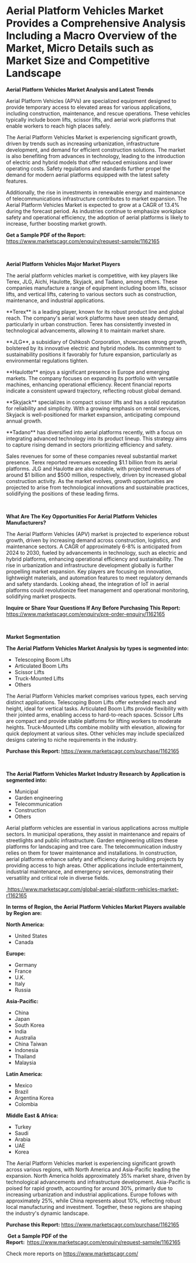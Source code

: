<p><h1>Aerial Platform Vehicles Market Provides a Comprehensive Analysis Including a Macro Overview of the Market, Micro Details such as Market Size and Competitive Landscape</h1></p><p><strong>Aerial Platform Vehicles Market Analysis and Latest Trends</strong></p>
<p><p>Aerial Platform Vehicles (APVs) are specialized equipment designed to provide temporary access to elevated areas for various applications, including construction, maintenance, and rescue operations. These vehicles typically include boom lifts, scissor lifts, and aerial work platforms that enable workers to reach high places safely. </p><p>The Aerial Platform Vehicles Market is experiencing significant growth, driven by trends such as increasing urbanization, infrastructure development, and demand for efficient construction solutions. The market is also benefiting from advances in technology, leading to the introduction of electric and hybrid models that offer reduced emissions and lower operating costs. Safety regulations and standards further propel the demand for modern aerial platforms equipped with the latest safety features.</p><p>Additionally, the rise in investments in renewable energy and maintenance of telecommunications infrastructure contributes to market expansion. The Aerial Platform Vehicles Market is expected to grow at a CAGR of 13.4% during the forecast period. As industries continue to emphasize workplace safety and operational efficiency, the adoption of aerial platforms is likely to increase, further boosting market growth.</p></p>
<p><strong>Get a Sample PDF of the Report:&nbsp;</strong> <a href="https://www.marketscagr.com/enquiry/request-sample/1162165?utm_campaign=2482&utm_medium=2&utm_source=Github&utm_content=ia&utm_term=24032025&utm_id=aerial-platform-vehicles">https://www.marketscagr.com/enquiry/request-sample/1162165</a></p>
<p>&nbsp;</p>
<p><strong>Aerial Platform Vehicles Major Market Players</strong></p>
<p><p>The aerial platform vehicles market is competitive, with key players like Terex, JLG, Aichi, Haulotte, Skyjack, and Tadano, among others. These companies manufacture a range of equipment including boom lifts, scissor lifts, and vertical lifts, catering to various sectors such as construction, maintenance, and industrial applications.</p><p>**Terex** is a leading player, known for its robust product line and global reach. The company's aerial work platforms have seen steady demand, particularly in urban construction. Terex has consistently invested in technological advancements, allowing it to maintain market share.</p><p>**JLG**, a subsidiary of Oshkosh Corporation, showcases strong growth, bolstered by its innovative electric and hybrid models. Its commitment to sustainability positions it favorably for future expansion, particularly as environmental regulations tighten.</p><p>**Haulotte** enjoys a significant presence in Europe and emerging markets. The company focuses on expanding its portfolio with versatile machines, enhancing operational efficiency. Recent financial reports indicate a consistent upward trajectory, reflecting robust global demand.</p><p>**Skyjack** specializes in compact scissor lifts and has a solid reputation for reliability and simplicity. With a growing emphasis on rental services, Skyjack is well-positioned for market expansion, anticipating compound annual growth.</p><p>**Tadano** has diversified into aerial platforms recently, with a focus on integrating advanced technology into its product lineup. This strategy aims to capture rising demand in sectors prioritizing efficiency and safety.</p><p>Sales revenues for some of these companies reveal substantial market presence. Terex reported revenues exceeding $1.1 billion from its aerial platforms. JLG and Haulotte are also notable, with projected revenues of around $1 billion and $500 million, respectively, driven by increased global construction activity. As the market evolves, growth opportunities are projected to arise from technological innovations and sustainable practices, solidifying the positions of these leading firms.</p></p>
<p>&nbsp;</p>
<p><strong>What Are The Key Opportunities For Aerial Platform Vehicles Manufacturers?</strong></p>
<p><p>The Aerial Platform Vehicles (APV) market is projected to experience robust growth, driven by increasing demand across construction, logistics, and maintenance sectors. A CAGR of approximately 6-8% is anticipated from 2024 to 2030, fueled by advancements in technology, such as electric and hybrid platforms, enhancing operational efficiency and sustainability. The rise in urbanization and infrastructure development globally is further propelling market expansion. Key players are focusing on innovation, lightweight materials, and automation features to meet regulatory demands and safety standards. Looking ahead, the integration of IoT in aerial platforms could revolutionize fleet management and operational monitoring, solidifying market prospects.</p></p>
<p><strong>Inquire or Share Your Questions If Any Before Purchasing This Report:</strong> <a href="https://www.marketscagr.com/enquiry/pre-order-enquiry/1162165?utm_campaign=2482&utm_medium=2&utm_source=Github&utm_content=ia&utm_term=24032025&utm_id=aerial-platform-vehicles">https://www.marketscagr.com/enquiry/pre-order-enquiry/1162165</a></p>
<p>&nbsp;</p>
<p><strong>Market Segmentation</strong></p>
<p><strong>The Aerial Platform Vehicles Market Analysis by types is segmented into:</strong></p>
<p><ul><li>Telescoping Boom Lifts</li><li>Articulated Boom Lifts</li><li>Scissor Lifts</li><li>Truck-Mounted Lifts</li><li>Others</li></ul></p>
<p><p>The Aerial Platform Vehicles market comprises various types, each serving distinct applications. Telescoping Boom Lifts offer extended reach and height, ideal for vertical tasks. Articulated Boom Lifts provide flexibility with their jointed arms, enabling access to hard-to-reach spaces. Scissor Lifts are compact and provide stable platforms for lifting workers to moderate heights. Truck-Mounted Lifts combine mobility with elevation, allowing for quick deployment at various sites. Other vehicles may include specialized designs catering to niche requirements in the industry.</p></p>
<p><strong>Purchase this Report:&nbsp;</strong><a href="https://www.marketscagr.com/purchase/1162165?utm_campaign=2482&utm_medium=2&utm_source=Github&utm_content=ia&utm_term=24032025&utm_id=aerial-platform-vehicles">https://www.marketscagr.com/purchase/1162165</a></p>
<p>&nbsp;</p>
<p><strong>The Aerial Platform Vehicles Market Industry Research by Application is segmented into:</strong></p>
<p><ul><li>Municipal</li><li>Garden engineering</li><li>Telecommunication</li><li>Construction</li><li>Others</li></ul></p>
<p><p>Aerial platform vehicles are essential in various applications across multiple sectors. In municipal operations, they assist in maintenance and repairs of streetlights and public infrastructure. Garden engineering utilizes these platforms for landscaping and tree care. The telecommunication industry relies on them for tower maintenance and installations. In construction, aerial platforms enhance safety and efficiency during building projects by providing access to high areas. Other applications include entertainment, industrial maintenance, and emergency services, demonstrating their versatility and critical role in diverse fields.</p></p>
<p><a href="https://www.marketscagr.com/global-aerial-platform-vehicles-market-r1162165?utm_campaign=2482&utm_medium=2&utm_source=Github&utm_content=ia&utm_term=24032025&utm_id=aerial-platform-vehicles">&nbsp;https://www.marketscagr.com/global-aerial-platform-vehicles-market-r1162165</a></p>
<p><strong>In terms of Region, the Aerial Platform Vehicles Market Players available by Region are:</strong></p>
<p>
    <p> <strong> North America: </strong>
        <ul>
            <li>United States</li>
            <li>Canada</li>
        </ul>
        </p> 
    <p> <strong> Europe: </strong>
        <ul>
            <li>Germany</li>
            <li>France</li>
            <li>U.K.</li>
            <li>Italy</li>
            <li>Russia</li>
        </ul>
        </p> 
    <p> <strong> Asia-Pacific: </strong>
        <ul>
            <li>China</li>
            <li>Japan</li>
            <li>South Korea</li>
            <li>India</li>
            <li>Australia</li>
            <li>China Taiwan</li>
            <li>Indonesia</li>
            <li>Thailand</li>
            <li>Malaysia</li>
        </ul>
        </p> 
    <p> <strong> Latin America: </strong>
        <ul>
            <li>Mexico</li>
            <li>Brazil</li>
            <li>Argentina Korea</li>
            <li>Colombia</li>
        </ul>
        </p> 
    <p> <strong> Middle East & Africa: </strong>
        <ul>
            <li>Turkey</li>
            <li>Saudi</li>
            <li>Arabia</li>
            <li>UAE</li>
            <li>Korea</li>
        </ul>
    </p>
    </p>
<p><p>The Aerial Platform Vehicles market is experiencing significant growth across various regions, with North America and Asia-Pacific leading the expansion. North America holds approximately 35% market share, driven by technological advancements and infrastructure development. Asia-Pacific is poised for rapid growth, accounting for around 30%, primarily due to increasing urbanization and industrial applications. Europe follows with approximately 25%, while China represents about 10%, reflecting robust local manufacturing and investment. Together, these regions are shaping the industry's dynamic landscape.</p></p>
<p><strong>Purchase this Report: </strong><a href="https://www.marketscagr.com/purchase/1162165?utm_campaign=2482&utm_medium=2&utm_source=Github&utm_content=ia&utm_term=24032025&utm_id=aerial-platform-vehicles">https://www.marketscagr.com/purchase/1162165</a></p>
<p>&nbsp;<strong>Get a Sample PDF of the Report:&nbsp;&nbsp;</strong><a href="https://www.marketscagr.com/enquiry/request-sample/1162165?utm_campaign=2482&utm_medium=2&utm_source=Github&utm_content=ia&utm_term=24032025&utm_id=aerial-platform-vehicles">https://www.marketscagr.com/enquiry/request-sample/1162165</a></p>
<p><strong></strong></p>
<p>Check more reports on <a href="https://www.marketscagr.com/?utm_campaign=2482&utm_medium=2&utm_source=Github&utm_content=ia&utm_term=24032025&utm_id=aerial-platform-vehicles">https://www.marketscagr.com/</a></p>